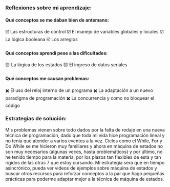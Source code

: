 ### Reflexiones sobre mi aprendizaje: 

#### Qué conceptos se me daban bien de antemano: 

☑️ Las estructuras de control
☑️ El manejo de variables globales y locales
☑️ La lógica booleana
☑️ Los arreglos 

#### Qué conceptos aprendí pese a las dificultades:

🟨 La lógica de los estados
🟨 El ingreso de datos seriales

#### Qué conceptos me causan problemas:

✖️ El uso del reloj interno de un programa
✖️ La adaptación a un nuevo paradigma de programación
✖️ La concurrencia y como no bloquear el código

### Estrategias de solución: 

Mis problemas vienen sobre todo dados por la falta de rodaje en una nueva técnica de programación, dado que toda mi vida hice programación lineal y no tenía que atender
a varios eventos a la vez. Ciclos como el While, For y Do While se me hicieron muy familiares y ahora en máquina de estados no son muy necesarios (algunas veces, hasta
problemáticos) y por último, no he tenido tiempo para la materia, por los plazos tan flexibles de esta y tan rígidos de las otras 7 que estoy cursando. Mi estrategia será
que en tiempo asincrónico, pueda ver videos de ejemplos sobre máquina de estados y buscar otros recursos para reforzar conceptos a la par que hago pequeñas prácticas para 
poderme adaptar mejor a la técnica de máquina de estados. 
